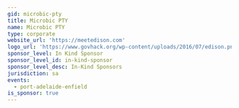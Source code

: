 ```yaml
---
gid: microbic-pty
title: Microbic PTY
name: Microbic PTY
type: corporate
website_url: 'https://meetedison.com'
logo_url: 'https://www.govhack.org/wp-content/uploads/2016/07/edison.png'
sponsor_level: In Kind Sponsor
sponsor_level_id: in-kind-sponsor
sponsor_level_desc: In-Kind Sponsors
jurisdiction: sa
events:
  - port-adelaide-enfield
is_sponsor: true
---
```

